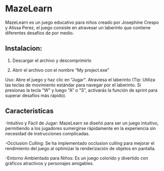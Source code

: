 # MazeLearn 
MazeLearn es un juego educativo para niños creado por Josephine Crespo y Alissa Perez, el juego consiste en atravesar un laberinto que contiene diferentes desafíos de por medio.

## Instalacion:

1. Descargar el archivo y descomprimirlo

2. Abrir el archivo con el nombre “My project.exe”

Uso: Abre el juego y haz clic en "Jugar". Atraviesa el laberinto (Tip: Utiliza las teclas de movimiento estándar para navegar por el laberinto. Si presionas la tecla "W" y luego "A" o "S", activarás la función de sprint para superar desafíos más rápido).

## Caracteristicas

-Intuitivo y Fácil de Jugar: MazeLearn se diseñó para ser un juego intuitivo, permitiendo a los jugadores sumergirse rápidamente en la experiencia sin necesidad de instrucciones complicadas.

-Occlusion Culling: Se ha implementado occlusion culling para mejorar el rendimiento del juego al optimizar la renderización de objetos en pantalla.

-Entorno Ambientado para Niños: Es un juego colorido y divertido con gráficos atractivos y personajes amigables.
